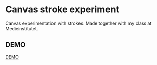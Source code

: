 # Canvas stroke experiment

Canvas experimentation with strokes. Made together with my class at Medieinstitutet.

## DEMO

[DEMO](https://willen17.github.io/circle-patterns/)